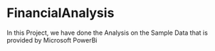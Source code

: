 # FinancialAnalysis
In this Project, we have done the Analysis on the Sample Data that is provided by Microsoft PowerBi
